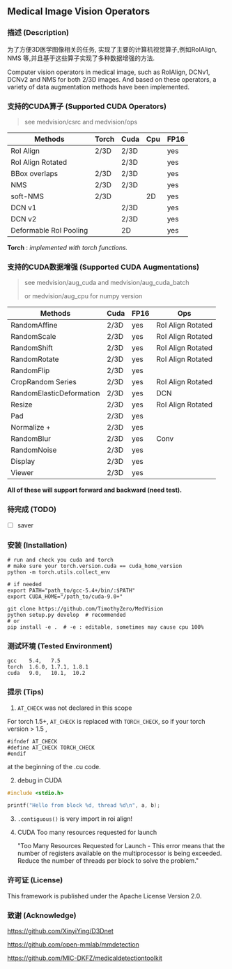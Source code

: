 ## Medical Image Vision Operators

### 描述 (Description)

为了方便3D医学图像相关的任务, 实现了主要的计算机视觉算子,例如RoIAlign, NMS 等,并且基于这些算子实现了多种数据增强的方法.

Computer vision operators in medical image, such as RoIAlign, DCNv1, DCNv2 and NMS for both 2/3D images. And based on these operators, a variety of data augmentation methods have been implemented.

### 支持的CUDA算子 (Supported CUDA Operators)

> see medvision/csrc and medvision/ops

| Methods                | Torch | Cuda | Cpu  | FP16 |
| ---------------------- | ----- | ---- | ---- | ---- |
| RoI Align              | 2/3D  | 2/3D |      | yes  |
| RoI Align Rotated      |       | 2/3D |      | yes  |
| BBox overlaps          | 2/3D  | 2/3D |      | yes  |
| NMS                    | 2/3D  | 2/3D |      | yes  |
| soft-NMS               | 2/3D  |      | 2D   | yes  |
| DCN v1                 |       | 2/3D |      | yes  |
| DCN v2                 |       | 2/3D |      | yes  |
| Deformable RoI Pooling |       | 2D   |      | yes  |

**Torch** : *implemented with torch functions.*

### 支持的CUDA数据增强 (Supported CUDA Augmentations)

> see medvision/aug_cuda and medvision/aug_cuda_batch
>
> or medvision/aug_cpu for numpy version

| Methods                  | Cuda | FP16 | Ops               |
| ------------------------ | ---- | ---- | ----------------- |
| RandomAffine             | 2/3D | yes  | RoI Align Rotated |
| RandomScale              | 2/3D | yes  | RoI Align Rotated |
| RandomShift              | 2/3D | yes  | RoI Align Rotated |
| RandomRotate             | 2/3D | yes  | RoI Align Rotated |
| RandomFlip               | 2/3D | yes  |                   |
| CropRandom Series        | 2/3D | yes  | RoI Align Rotated |
| RandomElasticDeformation | 2/3D | yes  | DCN               |
| Resize                   | 2/3D | yes  | RoI Align Rotated |
| Pad                      | 2/3D | yes  |                   |
| Normalize +              | 2/3D | yes  |                   |
| RandomBlur               | 2/3D | yes  | Conv              |
| RandomNoise              | 2/3D | yes  |                   |
| Display                  | 2/3D | yes  |                   |
| Viewer                   | 2/3D | yes  |                   |

**All of these will support forward and backward (need test).**


### 待完成 (TODO)

- [ ] saver


### 安装 (Installation)

```shell
# run and check you cuda and torch
# make sure your torch.version.cuda == cuda_home_version
python -m torch.utils.collect_env

# if needed
export PATH="path_to/gcc-5.4+/bin/:$PATH"
export CUDA_HOME="/path_to/cuda-9.0+"

git clone https://github.com/TimothyZero/MedVision
python setup.py develop  # recommended
# or
pip install -e .  # -e : editable, sometimes may cause cpu 100%
```


### 测试环境 (Tested Environment)

```
gcc    5.4,   7.5
torch  1.6.0, 1.7.1, 1.8.1
cuda   9.0,   10.1,  10.2
```

### 提示 (Tips)

1. `AT_CHECK` was not declared in this scope

For torch 1.5+, `AT_CHECK` is replaced with `TORCH_CHECK`, so if your torch version > 1.5 ,
```cuda
#ifndef AT_CHECK
#define AT_CHECK TORCH_CHECK
#endif
```
at the beginning of the .cu code.

2. debug in CUDA
```c
#include <stdio.h>

printf("Hello from block %d, thread %d\n", a, b);
```

3. `.contiguous()` is very import in roi align!

4. CUDA Too many resources requested for launch

   "Too Many Resources Requested for Launch - This error means that the number of registers available on the multiprocessor is being exceeded. Reduce the number of threads per block to solve the problem."

### 许可证 (License)

This framework is published under the Apache License Version 2.0.

### 致谢 (Acknowledge)

https://github.com/XinyiYing/D3Dnet

https://github.com/open-mmlab/mmdetection

https://github.com/MIC-DKFZ/medicaldetectiontoolkit

